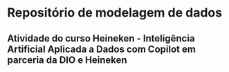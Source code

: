 # Repositório de modelagem de dados

## Atividade do curso Heineken - Inteligência Artificial Aplicada a Dados com Copilot em parceria da DIO e Heineken